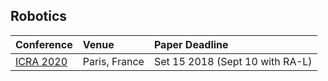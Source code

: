 
## Robotics
| Conference | Venue | Paper Deadline | 
|:--------------------|:--------------------|:----------------|
| [ICRA 2020](http://icra2020.org/) | Paris, France  | Set 15 2018 (Sept 10 with RA-L) |
